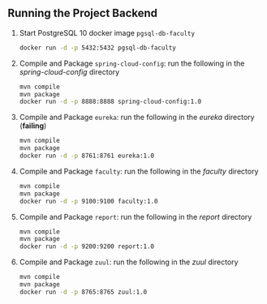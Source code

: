 ## Running the Project Backend

1. Start PostgreSQL 10 docker image `pgsql-db-faculty`
    ```bash
    docker run -d -p 5432:5432 pgsql-db-faculty
    ```
2. Compile and Package `spring-cloud-config`: run the following in the _spring-cloud-config_ directory
    ```bash
    mvn compile
    mvn package
    docker run -d -p 8888:8888 spring-cloud-config:1.0
    ```
3. Compile and Package `eureka`: run the following in the _eureka_ directory (**failing**)
    ```bash
    mvn compile
    mvn package
    docker run -d -p 8761:8761 eureka:1.0
    ```
4. Compile and Package `faculty`: run the following in the _faculty_ directory
    ```bash
    mvn compile
    mvn package
    docker run -d -p 9100:9100 faculty:1.0
    ```
5. Compile and Package `report`: run the following in the _report_ directory
    ```bash
    mvn compile
    mvn package
    docker run -d -p 9200:9200 report:1.0
    ```
6. Compile and Package `zuul`: run the following in the _zuul_ directory
    ```bash
    mvn compile
    mvn package
    docker run -d -p 8765:8765 zuul:1.0
    ```